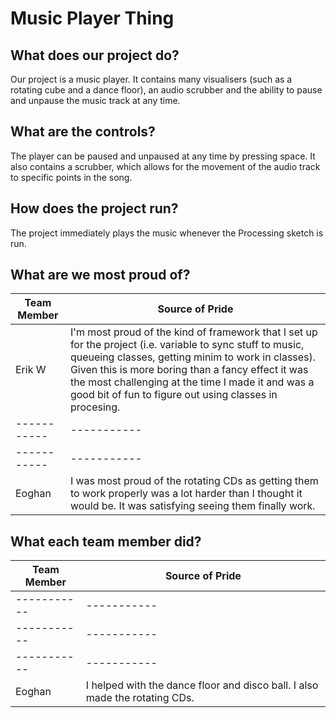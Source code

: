 # Music Player Thing
 
## What does our project do?
Our project is a music player. It contains many visualisers (such as a rotating cube and a dance floor), an audio scrubber and the ability to pause and unpause the music track at any time.

## What are the controls?
The player can be paused and unpaused at any time by pressing space. It also contains a scrubber, which allows for the movement of the audio track to specific points in the song.

## How does the project run?
The project immediately plays the music whenever the Processing sketch is run.

## What are we most proud of?
| Team Member | Source of Pride |
| ----------- | ----------- |
| Erik W | I'm most proud of the kind of framework that I set up for the project (i.e. variable to sync stuff to music, queueing classes, getting minim to work in classes). Given this is more boring than a fancy effect it was the most challenging at the time I made it and was a good bit of fun to figure out using classes in procesing. |
| ----------- | ----------- | 
| ----------- | ----------- | 
| Eoghan | I was most proud of the rotating CDs as getting them to work properly was a lot harder than I thought it would be. It was satisfying seeing them finally work. | 

## What each team member did?
| Team Member | Source of Pride |
| ----------- | ----------- |
| ----------- | ----------- |
| ----------- | ----------- |
| ----------- | ----------- |
| Eoghan | I helped with the dance floor and disco ball. I also made the rotating CDs. |
